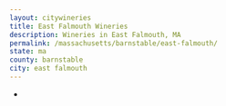 ```yaml
---
layout: citywineries
title: East Falmouth Wineries
description: Wineries in East Falmouth, MA
permalink: /massachusetts/barnstable/east-falmouth/
state: ma
county: barnstable
city: east falmouth
---
```

-
